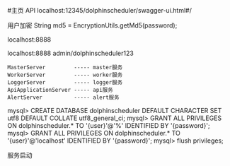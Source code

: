 #主页
API  localhost:12345/dolphinscheduler/swagger-ui.html#/
 
 用户加密
        String md5 = EncryptionUtils.getMd5(password);



localhost:8888

localhost:8888
admin/dolphinscheduler123



    MasterServer         ----- master服务
    WorkerServer         ----- worker服务
    LoggerServer         ----- logger服务
    ApiApplicationServer ----- api服务
    AlertServer          ----- alert服务

mysql> CREATE DATABASE dolphinscheduler DEFAULT CHARACTER SET utf8 DEFAULT COLLATE utf8_general_ci;
mysql> GRANT ALL PRIVILEGES ON dolphinscheduler.* TO '{user}'@'%' IDENTIFIED BY '{password}';
mysql> GRANT ALL PRIVILEGES ON dolphinscheduler.* TO '{user}'@'localhost' IDENTIFIED BY '{password}';
mysql> flush privileges;



服务启动
